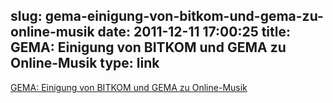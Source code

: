 slug: gema-einigung-von-bitkom-und-gema-zu-online-musik
date: 2011-12-11 17:00:25
title: GEMA: Einigung von BITKOM und GEMA zu Online-Musik
type: link
---

[GEMA: Einigung von BITKOM und GEMA zu Online-Musik](https://www.gema.de/presse/aktuelle-pressemitteilungen/presse-details/article/einigung-von-bitkom-und-gema-zu-online-musik.html)
